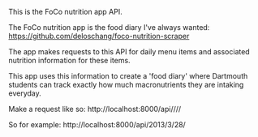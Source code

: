 This is the FoCo nutrition app API. 

The FoCo nutrition app is the food diary I've always wanted: https://github.com/deloschang/foco-nutrition-scraper

The app makes requests to this API for daily menu items and associated
nutrition information for these items.

This app uses this information to create a 'food diary' where Dartmouth
students can track exactly how much macronutrients they are intaking
everyday.

Make a request like so:
http://localhost:8000/api/<year>/<month>/<day>/

So for example:
http://localhost:8000/api/2013/3/28/
